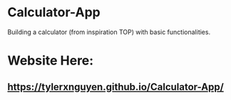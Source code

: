 # Calculator-App
Building a calculator (from inspiration TOP) with basic functionalities.

# Website Here:
## https://tylerxnguyen.github.io/Calculator-App/
